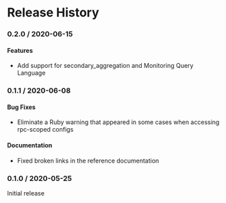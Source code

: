# Release History

### 0.2.0 / 2020-06-15

#### Features

* Add support for secondary_aggregation and Monitoring Query Language

### 0.1.1 / 2020-06-08

#### Bug Fixes

* Eliminate a Ruby warning that appeared in some cases when accessing rpc-scoped configs

#### Documentation

* Fixed broken links in the reference documentation

### 0.1.0 / 2020-05-25

Initial release
